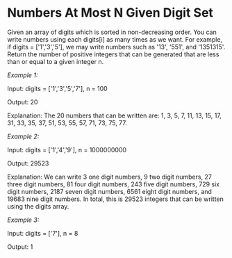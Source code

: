 # Numbers At Most N Given Digit Set

Given an array of digits which is sorted in non-decreasing order. You can write numbers using each digits[i] as many times as we want. For example, if digits = ['1','3','5'], we may write numbers such as '13', '551', and '1351315'. Return the number of positive integers that can be generated that are less than or equal to a given integer n.

*Example 1:*

Input: digits = ['1','3','5','7'], n = 100

Output: 20

Explanation: The 20 numbers that can be written are:
1, 3, 5, 7, 11, 13, 15, 17, 31, 33, 35, 37, 51, 53, 55, 57, 71, 73, 75, 77.

*Example 2:*

Input: digits = ['1','4','9'], n = 1000000000

Output: 29523

Explanation: We can write 3 one digit numbers, 9 two digit numbers, 27 three digit numbers,
81 four digit numbers, 243 five digit numbers, 729 six digit numbers,
2187 seven digit numbers, 6561 eight digit numbers, and 19683 nine digit numbers.
In total, this is 29523 integers that can be written using the digits array.

*Example 3:*

Input: digits = ['7'], n = 8

Output: 1